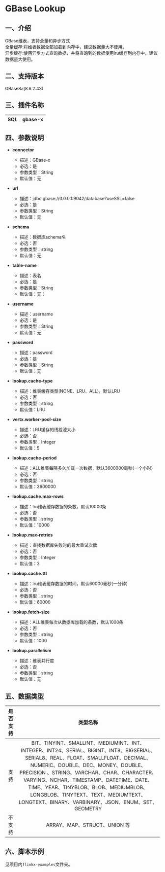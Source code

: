 # GBase Lookup

## 一、介绍
GBase维表，支持全量和异步方式<br />
全量缓存:将维表数据全部加载到内存中，建议数据量大不使用。<br />
异步缓存:使用异步方式查询数据，并将查询到的数据使用lru缓存到内存中，建议数据量大使用。

## 二、支持版本
GBase8a(8.6.2.43)


## 三、插件名称
| SQL | gbase-x |
| --- |---------|

## 四、参数说明
- **connector**
  - 描述：GBase-x
  - 必选：是
  - 参数类型：String
  - 默认值：无
    <br />

- **url**
  - 描述：jdbc:gbase://0.0.0.1:9042/database?useSSL=false
  - 必选：是
  - 参数类型：String
  - 默认值：无
    <br />

- **schema**
  - 描述：数据库schema名
  - 必选：否
  - 参数类型：string
  - 默认值：无
    <br />

- **table-name**
  - 描述：表名
  - 必选：是
  - 参数类型：String
  - 默认值：无：
    <br />

- **username**
  - 描述：username
  - 必选：是
  - 参数类型：String
  - 默认值：无
    <br />

- **password**
  - 描述：password
  - 必选：是
  - 参数类型：String
  - 默认值：无
    <br />

- **lookup.cache-type**
  - 描述：维表缓存类型(NONE、LRU、ALL)，默认LRU
  - 必选：否
  - 参数类型：string
  - 默认值：LRU
    <br />

- **vertx.worker-pool-size**
  - 描述：LRU缓存的线程池大小
  - 必选：否
  - 参数类型：Integer
  - 默认值：5
    <br />

- **lookup.cache-period**
  - 描述：ALL维表每隔多久加载一次数据，默认3600000毫秒(一个小时)
  - 必选：否
  - 参数类型：string
  - 默认值：3600000
    <br />

- **lookup.cache.max-rows**
  - 描述：lru维表缓存数据的条数，默认10000条
  - 必选：否
  - 参数类型：string
  - 默认值：10000
    <br />

- **lookup.max-retries**
  - 描述：查找数据库失败时的最大重试次数
  - 必选：否
  - 参数类型：Integer
  - 默认值：3
    <br />

- **lookup.cache.ttl**
  - 描述：lru维表缓存数据的时间，默认60000毫秒(一分钟)
  - 必选：否
  - 参数类型：string
  - 默认值：60000
    <br />

- **lookup.fetch-size**
  - 描述：ALL维表每次从数据库加载的条数，默认1000条
  - 必选：否
  - 参数类型：string
  - 默认值：1000
    <br />

- **lookup.parallelism**
  - 描述：维表并行度
  - 必选：否
  - 参数类型：string
  - 默认值：无
    <br />

## 五、数据类型
| 是否支持 |                                                                                                                                                                                                                     类型名称                                                                                                                                                                                                                     |
| :------: |:--------------------------------------------------------------------------------------------------------------------------------------------------------------------------------------------------------------------------------------------------------------------------------------------------------------------------------------------------------------------------------------------------------------------------------------------:|
|  支持  | BIT、TINYINT、SMALLINT、MEDIUMINT、INT、INTEGER、INT24、SERIAL、BIGINT、INT8、BIGSERIAL、SERIAL8、REAL、FLOAT、SMALLFLOAT、DECIMAL、NUMERIC、DOUBLE、DEC、MONEY、DOUBLE、PRECISION 、STRING、VARCHAR、CHAR、CHARACTER、VARYING、NCHAR、TIMESTAMP、DATETIME、DATE、TIME、YEAR、TINYBLOB、BLOB、MEDIUMBLOB、LONGBLOB、TINYTEXT、TEXT、MEDIUMTEXT、LONGTEXT、BINARY、VARBINARY、JSON、ENUM、SET、GEOMETRY |
|  不支持  |                                                                                                                                                                                                           ARRAY、MAP、STRUCT、UNION 等                                                                                                                                                                                                           |


## 六、脚本示例
见项目内`flinkx-examples`文件夹。

